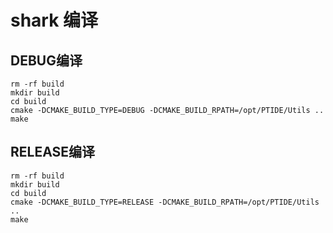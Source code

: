 # shark 编译
## DEBUG编译
```
rm -rf build
mkdir build
cd build
cmake -DCMAKE_BUILD_TYPE=DEBUG -DCMAKE_BUILD_RPATH=/opt/PTIDE/Utils ..
make
```

## RELEASE编译
```
rm -rf build
mkdir build
cd build
cmake -DCMAKE_BUILD_TYPE=RELEASE -DCMAKE_BUILD_RPATH=/opt/PTIDE/Utils ..
make
```

